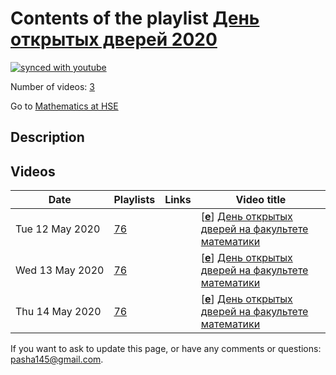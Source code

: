 # Contents of the playlist [День открытых дверей 2020](https://www.youtube.com/playlist?list=PLq3E5oubNNoClucRERH34fq2KgKe_nOT3)

[![synced with youtube](https://img.shields.io/github/last-commit/mathphysschool/mathphysschool.github.io/autoupdate1?label=synced%20with%20youtube)](https://github.com/mathphysschool/mathphysschool.github.io/commits/autoupdate1)

Number of videos: [3](#videos)

Go to [Mathematics at HSE](../README.md)

## Description



## Videos

|Date|Playlists|Links|Video title|
|---|---|---|---|
| Tue&nbsp;12&nbsp;May&nbsp;2020 | [76](../playlists/76 "День открытых дверей 2020") |  | [[**e**](https://studio.youtube.com/video/QZj8YpSs6_k/edit "Edit")] [День открытых дверей на факультете математики](https://www.youtube.com/watch?v=QZj8YpSs6_k&list=PLq3E5oubNNoClucRERH34fq2KgKe_nOT3 "Презентация магистерских программ &#34;Mathematics&#34; и &#34;Математика и математическая физика&#34;.&#013;Вопросы можно задавать в чате или на почту MathStudyOffice@hse.ru") |
| Wed&nbsp;13&nbsp;May&nbsp;2020 | [76](../playlists/76 "День открытых дверей 2020") |  | [[**e**](https://studio.youtube.com/video/3nwdKCsCe9k/edit "Edit")] [День открытых дверей на факультете математики](https://www.youtube.com/watch?v=3nwdKCsCe9k&list=PLq3E5oubNNoClucRERH34fq2KgKe_nOT3 "Презентация бакалавриата Математика и совместного бакалавриата с Центром педагогического мастерства. Вопросы можно задавать в чате или на почту MathStudyOffice@hse.ru") |
| Thu&nbsp;14&nbsp;May&nbsp;2020 | [76](../playlists/76 "День открытых дверей 2020") |  | [[**e**](https://studio.youtube.com/video/C2uRcHqdFds/edit "Edit")] [День открытых дверей на факультете математики](https://www.youtube.com/watch?v=C2uRcHqdFds&list=PLq3E5oubNNoClucRERH34fq2KgKe_nOT3 "Презентация Совместной магистратуры НИУ ВШЭ и Центра педагогического мастерства") |


 If you want to ask to update this page, or have any comments or questions: <pasha145@gmail.com>.